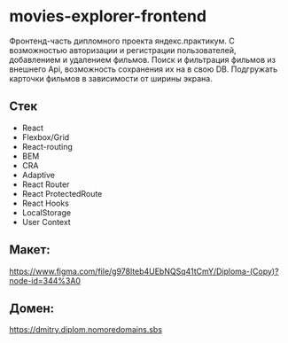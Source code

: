 # movies-explorer-frontend
Фронтенд-часть дипломного проекта яндекс.практикум. С возможностью авторизации и регистрации пользователей, добавлением и удалением фильмов. Поиск и фильтрация фильмов из внешнего Api, возможность сохранения их на в свою DB. Подгружать карточки фильмов в зависимости от ширины экрана.

## Стек
* React
* Flexbox/Grid
* React-routing
* BEM
* CRA
* Adaptive
* React Router
* React ProtectedRoute
* React Hooks 
* LocalStorage
* User Context

## Макет:
https://www.figma.com/file/g978lteb4UEbNQSq41tCmY/Diploma-(Copy)?node-id=344%3A0

## Домен:
https://dmitry.diplom.nomoredomains.sbs